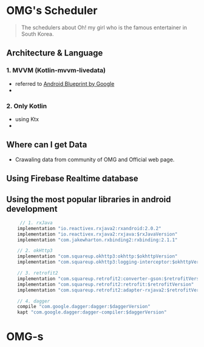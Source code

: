 # OMG's Scheduler

> The schedulers about Oh! my girl who is the famous entertainer in South Korea.





## Architecture & Language

### 1. MVVM (Kotlin-mvvm-livedata)

- referred to [Android Blueprint by Google](https://github.com/googlesamples/android-architecture/tree/todo-mvvm-live-kotlin/)
- ​



### 2. Only Kotlin

- using Ktx
- ​



## Where can I get Data

- Crawaling data from community of OMG and Official web page.









## Using Firebase Realtime database









## Using the most popular libraries in android development

```java
	 // 1. rxJava
    implementation "io.reactivex.rxjava2:rxandroid:2.0.2"
    implementation "io.reactivex.rxjava2:rxjava:$rxJavaVersion"
    implementation "com.jakewharton.rxbinding2:rxbinding:2.1.1"

    // 2. okHttp3
    implementation "com.squareup.okhttp3:okhttp:$okhttpVersion"
    implementation "com.squareup.okhttp3:logging-interceptor:$okhttpVersion"

    // 3. retrofit2
    implementation "com.squareup.retrofit2:converter-gson:$retrofitVersion"
    implementation "com.squareup.retrofit2:retrofit:$retrofitVersion"
    implementation "com.squareup.retrofit2:adapter-rxjava2:$retrofitVersion"

    // 4. dagger
    compile "com.google.dagger:dagger:$daggerVersion"
    kapt "com.google.dagger:dagger-compiler:$daggerVersion"
```

























# OMG-s
